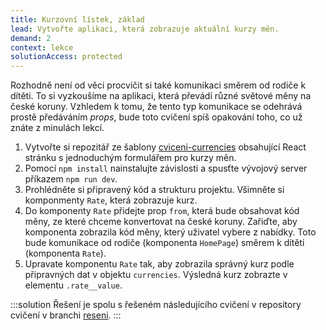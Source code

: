 ```yaml
---
title: Kurzovní lístek, základ
lead: Vytvořte aplikaci, která zobrazuje aktuální kurzy měn.
demand: 2
context: lekce
solutionAccess: protected
---
```


Rozhodně není od věci procvičit si také komunikaci směrem od rodiče k dítěti. To si vyzkoušíme na aplikaci, která převádí různé světové měny na české koruny. Vzhledem k tomu, že tento typ komunikace se odehrává prostě předáváním _props_, bude toto cvičení spíš opakování toho, co už znáte z minulách lekcí.

1. Vytvořte si repozitář ze šablony [cviceni-currencies](https://github.com/Czechitas-podklady-WEB/cviceni-currencies) obsahující React stránku s jednoduchým formulářem pro kurzy měn.
1. Pomocí `npm install` nainstalujte závislosti a spusťte vývojový server příkazem `npm run dev`.
1. Prohlédněte si připravený kód a strukturu projektu. Všimněte si komponmenty `Rate`, která zobrazuje kurz.
1. Do komponenty `Rate` přidejte prop `from`, která bude obsahovat kód měny, ze které chceme konvertovat na české koruny. Zařiďte, aby komponenta zobrazila kód měny, který uživatel vybere z nabídky. Toto bude komunikace od rodiče (komponenta `HomePage`) směrem k dítěti (komponenta `Rate`).
1. Upravate komponentu `Rate` tak, aby zobrazila správný kurz podle připravných dat v objektu `currencies`. Výsledná kurz zobrazte v elementu `.rate__value`.

:::solution
Řešení je spolu s řešeném následujícího cvičení v repository cvičení v branchi [reseni](https://github.com/Czechitas-podklady-WEB/cviceni-currencies/tree/reseni).
:::
